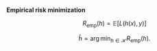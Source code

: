 **Empirical risk minimization**

$$
R_{\text{emp}}(h)= \mathbb{E}\left[ L(h(x), y) \right]
$$

$$
{\displaystyle {\hat {h}}=\arg \min_{h\in {\mathcal {H}}}R_{\text{emp}}(h).}
$$